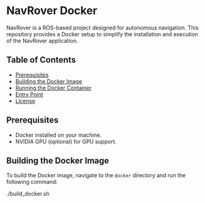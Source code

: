 # NavRover Docker

NavRover is a ROS-based project designed for autonomous navigation. This repository provides a Docker setup to simplify the installation and execution of the NavRover application.

## Table of Contents
- [Prerequisites](#prerequisites)
- [Building the Docker Image](#building-the-docker-image)
- [Running the Docker Container](#running-the-docker-container)
- [Entry Point](#entry-point)
- [License](#license)

## Prerequisites

- Docker installed on your machine.
- NVIDIA GPU (optional) for GPU support.

## Building the Docker Image

To build the Docker image, navigate to the `docker` directory and run the following command:

./build_docker.sh
